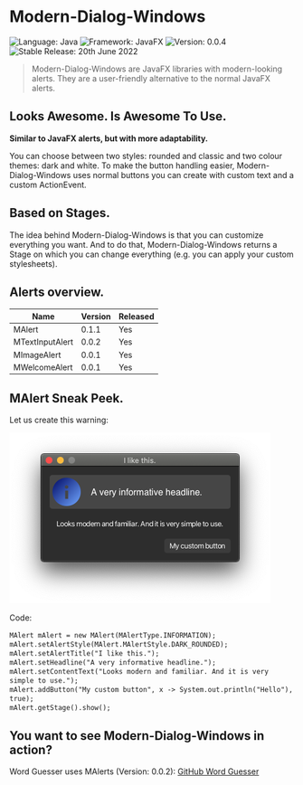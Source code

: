 # Modern-Dialog-Windows

![Language: Java](https://img.shields.io/badge/Language-Java-informational)
![Framework: JavaFX](https://img.shields.io/badge/Framework-JavaFX-informational)
![Version: 0.0.4](https://img.shields.io/badge/Version-0.0.4-red)
![Stable Release: 20th June 2022](https://img.shields.io/badge/Stable_Release-20th_June_2022-yellow)

> Modern-Dialog-Windows are JavaFX libraries with modern-looking alerts. They are a user-friendly alternative to the
> normal JavaFX alerts.

## Looks Awesome. Is Awesome To Use.

**Similar to JavaFX alerts, but with more adaptability.**

You can choose between
two styles: rounded and classic and two colour themes: dark and white.
To make the button handling easier, Modern-Dialog-Windows uses normal buttons you
can create with custom text and a custom ActionEvent.

## Based on Stages.

The idea behind Modern-Dialog-Windows is that you can customize everything you want.
And to do that, Modern-Dialog-Windows returns a Stage on which you can change everything
(e.g. you can apply your custom stylesheets).

## Alerts overview.

| Name            | Version | Released |
|-----------------|---------|----------|
| MAlert          | 0.1.1   | Yes      |
| MTextInputAlert | 0.0.2   | Yes      |
| MImageAlert     | 0.0.1   | Yes      |
| MWelcomeAlert   | 0.0.1   | Yes      |

## MAlert Sneak Peek.

Let us create this warning:

![Example](images/example.png)

Code:

    MAlert mAlert = new MAlert(MAlertType.INFORMATION);
    mAlert.setAlertStyle(MAlert.MAlertStyle.DARK_ROUNDED);
    mAlert.setAlertTitle("I like this.");
    mAlert.setHeadline("A very informative headline.");
    mAlert.setContentText("Looks modern and familiar. And it is very simple to use.");
    mAlert.addButton("My custom button", x -> System.out.println("Hello"), true);
    mAlert.getStage().show();

## You want to see Modern-Dialog-Windows in action?

Word Guesser uses MAlerts (Version: 0.0.2): [GitHub Word Guesser](https://github.com/GregorGott/Word-Guesser)
